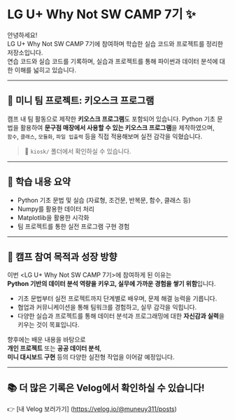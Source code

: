 # LG U+ Why Not SW CAMP 7기 ✨

안녕하세요!  
LG U+ Why Not SW CAMP 7기에 참여하며 학습한 실습 코드와 프로젝트를 정리한 저장소입니다.  
연습 코드와 실습 코드를 기록하며, 실습과 프로젝트를 통해 파이썬과 데이터 분석에 대한 이해를 넓히고 있습니다.

---


## 🌟 미니 팀 프로젝트: 키오스크 프로그램

캠프 내 팀 활동으로 제작한 **키오스크 프로그램**도 포함되어 있습니다. 
Python 기초 문법을 활용하여 **문구점 매장에서 사용할 수 있는 키오스크 프로그램**을 제작하였으며,  
`함수`, `클래스`, `모듈화`, `파일 입출력` 등을 직접 적용해보며 실전 감각을 익혔습니다.

> 📁 `kiosk/` 폴더에서 확인하실 수 있습니다.

---

## 📌 학습 내용 요약

- Python 기초 문법 및 실습 (자료형, 조건문, 반복문, 함수, 클래스 등)
- Numpy를 활용한 데이터 처리 
- Matplotlib을 활용한 시각화
- 팀 프로젝트를 통한 실전 프로그램 구현 경험

---


## 🎯 캠프 참여 목적과 성장 방향

이번 <LG U+ Why Not SW CAMP 7기>에 참여하게 된 이유는  
**Python 기반의 데이터 분석 역량을 키우고, 실무에 가까운 경험을 쌓기 위함**입니다.  

- 기초 문법부터 실전 프로젝트까지 단계별로 배우며, 문제 해결 능력을 기릅니다.  
- 협업과 커뮤니케이션을 통해 팀워크를 경험하고, 실무 감각을 익힙니다.  
- 다양한 실습과 프로젝트를 통해 데이터 분석과 프로그래밍에 대한 **자신감과 실력**을 키우는 것이 목표입니다.

향후에는 배운 내용을 바탕으로  
**개인 프로젝트** 또는 **공공 데이터 분석**,  
**미니 대시보드 구현** 등의 다양한 실전형 작업을 이어갈 예정입니다.

---


## 📚 더 많은 기록은 Velog에서 확인하실 수 있습니다!

👉 [내 Velog 보러가기] (https://velog.io/@muneuy311/posts)
